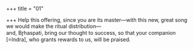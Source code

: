 +++
title = "01"

+++
Help this offering, since you are its master—with this new, great song we  would make the ritual distribution—  
and, Br̥haspati, bring our thought to success, so that your companion  [=Indra], who grants rewards to us, will be praised.  
